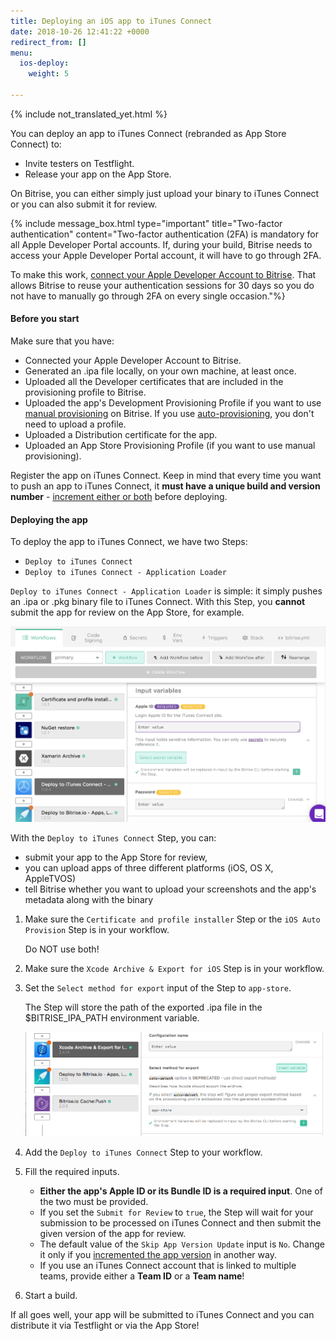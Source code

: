 ```yaml
---
title: Deploying an iOS app to iTunes Connect
date: 2018-10-26 12:41:22 +0000
redirect_from: []
menu:
  ios-deploy:
    weight: 5

---
```

{% include not_translated_yet.html %}

You can deploy an app to iTunes Connect (rebranded as App Store Connect) to:

* Invite testers on Testflight.
* Release your app on the App Store.

On Bitrise, you can either simply just upload your binary to iTunes Connect or you can also submit it for review.

{% include message_box.html type="important" title="Two-factor authentication" content="Two-factor authentication (2FA) is mandatory for all Apple Developer Portal accounts. If, during your build, Bitrise needs to access your Apple Developer Portal account, it will have to go through 2FA.

To make this work, [connect your Apple Developer Account to Bitrise](/getting-started/signing-up/connecting-apple-dev-account/). That allows Bitrise to reuse your authentication sessions for 30 days so you do not have to manually go through 2FA on every single occasion."%}

#### Before you start

Make sure that you have:

* Connected your Apple Developer Account to Bitrise.
* Generated an .ipa file locally, on your own machine, at least once.
* Uploaded all the Developer certificates that are included in the provisioning profile to Bitrise.
* Uploaded the app's Development Provisioning Profile if you want to use [manual provisioning](/code-signing/ios-code-signing/ios-manual-provisioning/) on Bitrise. If you use [auto-provisioning](), you don't need to upload a profile.
* Uploaded a Distribution certificate for the app.
* Uploaded an App Store Provisioning Profile (if you want to use manual provisioning).

Register the app on iTunes Connect. Keep in mind that every time you want to push an app to iTunes Connect, it **must have a unique build and version number** - [increment either or both](/builds/build-numbering-and-app-versioning/) before deploying.

#### Deploying the app

To deploy the app to iTunes Connect, we have two Steps:

* `Deploy to iTunes Connect`
* `Deploy to iTunes Connect - Application Loader`

`Deploy to iTunes Connect - Application Loader` is simple: it simply pushes an .ipa or .pkg binary file to iTunes Connect. With this Step, you **cannot** submit the app for review on the App Store, for example.

![](/img/itunes-connect.png)

With the `Deploy to iTunes Connect` Step, you can:

* submit your app to the App Store for review,
* you can upload apps of three different platforms (iOS, OS X, AppleTVOS)
* tell Bitrise whether you want to upload your screenshots and the app's metadata along with the binary

1. Make sure the `Certificate and profile installer` Step or the `iOS Auto Provision` Step is in your workflow.

   Do NOT use both!
2. Make sure the `Xcode Archive & Export for iOS` Step is in your workflow.
3. Set the `Select method for export` input of the Step to `app-store`.

   The Step will store the path of the exported .ipa file in the $BITRISE_IPA_PATH environment variable.

   ![](/img/app-store-export.png)
4. Add the `Deploy to iTunes Connect` Step to your workflow.
5. Fill the required inputs.
   * **Either the app's Apple ID or its Bundle ID is a required input**. One of the two must be provided.
   * If you set the `Submit for Review` to `true`, the Step will wait for your submission to be processed on iTunes Connect and then submit the given version of the app for review.
   * The default value of the `Skip App Version Update` input is `No`. Change it only if you [incremented the app version](/builds/build-numbering-and-app-versioning/) in another way.
   * If you use an iTunes Connect account that is linked to multiple teams, provide either a **Team ID** or a **Team name**!
6. Start a build.

If all goes well, your app will be submitted to iTunes Connect and you can distribute it via Testflight or via the App Store!